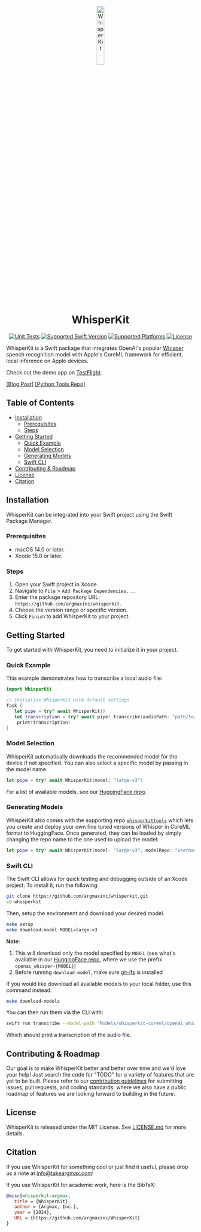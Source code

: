 
<div align="center">
  
<a href="https://github.com/argmaxinc/WhisperKit#gh-light-mode-only">
  <img src="https://github.com/argmaxinc/WhisperKit/assets/1981179/6ac3360b-2f5c-4392-a71a-05c5dda71093" alt="WhisperKit" width="20%" />
</a>

# WhisperKit

[![Unit Tests](https://github.com/argmaxinc/whisperkit/actions/workflows/unit-tests.yml/badge.svg)](https://github.com/argmaxinc/whisperkit/actions/workflows/unit-tests.yml)
[![Supported Swift Version](https://img.shields.io/endpoint?url=https%3A%2F%2Fswiftpackageindex.com%2Fapi%2Fpackages%2Fargmaxinc%2FWhisperKit%2Fbadge%3Ftype%3Dswift-versions)](https://swiftpackageindex.com/argmaxinc/WhisperKit) [![Supported Platforms](https://img.shields.io/endpoint?url=https%3A%2F%2Fswiftpackageindex.com%2Fapi%2Fpackages%2Fargmaxinc%2FWhisperKit%2Fbadge%3Ftype%3Dplatforms)](https://swiftpackageindex.com/argmaxinc/WhisperKit)
[![License](https://img.shields.io/github/license/argmaxinc/whisperkit?color=green)](LICENSE.md)

</div>

WhisperKit is a Swift package that integrates OpenAI's popular [Whisper](https://github.com/openai/whisper) speech recognition model with Apple's CoreML framework for efficient, local inference on Apple devices.

Check out the demo app on [TestFlight](https://testflight.apple.com/join/LPVOyJZW).

[[Blog Post]](https://www.takeargmax.com/blog/whisperkit) [[Python Tools Repo]](https://github.com/argmaxinc/whisperkittools)

## Table of Contents

- [Installation](#installation)
  - [Prerequisites](#prerequisites)
  - [Steps](#steps)
- [Getting Started](#getting-started)
  - [Quick Example](#quick-example)
  - [Model Selection](#model-selection)
  - [Generating Models](#generating-models)
  - [Swift CLI](#swift-cli)
- [Contributing \& Roadmap](#contributing--roadmap)
- [License](#license)
- [Citation](#citation)

## Installation

WhisperKit can be integrated into your Swift project using the Swift Package Manager.

### Prerequisites

- macOS 14.0 or later.
- Xcode 15.0 or later.

### Steps

1. Open your Swift project in Xcode.
2. Navigate to `File` > `Add Package Dependencies...`.
3. Enter the package repository URL: `https://github.com/argmaxinc/whisperkit`.
4. Choose the version range or specific version.
5. Click `Finish` to add WhisperKit to your project.

## Getting Started

To get started with WhisperKit, you need to initialize it in your project.

### Quick Example

This example demonstrates how to transcribe a local audio file:

```swift
import WhisperKit

// Initialize WhisperKit with default settings
Task {
   let pipe = try? await WhisperKit()
   let transcription = try? await pipe!.transcribe(audioPath: "path/to/your/audio.{wav,mp3,m4a,flac}")?.text
    print(transcription)
}
```

### Model Selection

WhisperKit automatically downloads the recommended model for the device if not specified. You can also select a specific model by passing in the model name:

```swift
let pipe = try? await WhisperKit(model: "large-v3")
```

For a list of available models, see our [HuggingFace repo](https://huggingface.co/argmaxinc/whisperkit-coreml).

### Generating Models

WhisperKit also comes with the supporting repo [`whisperkittools`](https://github.com/argmaxinc/whisperkittools) which lets you create and deploy your own fine tuned versions of Whisper in CoreML format to HuggingFace. Once generated, they can be loaded by simply changing the repo name to the one used to upload the model:

```swift
let pipe = try? await WhisperKit(model: "large-v3", modelRepo: "username/your-model-repo")
```

### Swift CLI

The Swift CLI allows for quick testing and debugging outside of an Xcode project. To install it, run the following:

```bash
git clone https://github.com/argmaxinc/whisperkit.git
cd whisperkit
```

Then, setup the environment and download your desired model.

```bash
make setup
make download-model MODEL=large-v3
```

**Note**:

1. This will download only the model specified by `MODEL` (see what's available in our [HuggingFace repo](https://huggingface.co/argmaxinc/whisperkit-coreml), where we use the prefix `openai_whisper-{MODEL}`)
2. Before running `download-model`, make sure [git-lfs](https://git-lfs.com) is installed

If you would like download all available models to your local folder, use this command instead:

```bash
make download-models
```

You can then run them via the CLI with:

```bash
swift run transcribe --model-path "Models/whisperkit-coreml/openai_whisper-large-v3" --audio-path "path/to/your/audio.{wav,mp3,m4a,flac}" 
```

Which should print a transcription of the audio file.

## Contributing & Roadmap

Our goal is to make WhisperKit better and better over time and we'd love your help! Just search the code for "TODO" for a variety of features that are yet to be built. Please refer to our [contribution guidelines](CONTRIBUTING.md) for submitting issues, pull requests, and coding standards, where we also have a public roadmap of features we are looking forward to building in the future.

## License

WhisperKit is released under the MIT License. See [LICENSE.md](LICENSE.md) for more details.

## Citation

If you use WhisperKit for something cool or just find it useful, please drop us a note at [info@takeargmax.com](mailto:info@takeargmax.com)!

If you use WhisperKit for academic work, here is the BibTeX:

```bibtex
@misc{whisperkit-argmax,
   title = {WhisperKit},
   author = {Argmax, Inc.},
   year = {2024},
   URL = {https://github.com/argmaxinc/WhisperKit}
}
```

